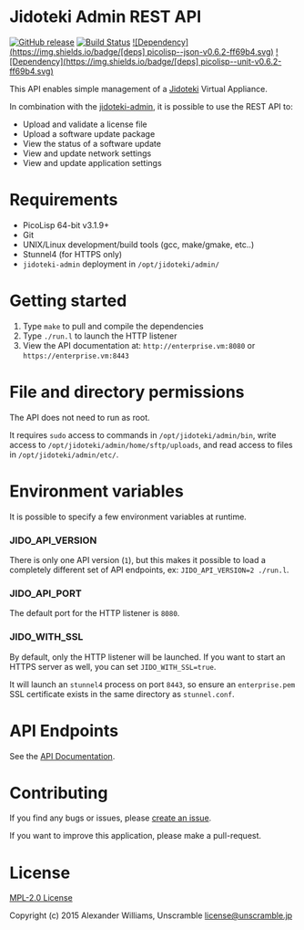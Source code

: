 # Jidoteki Admin REST API

[![GitHub release](https://img.shields.io/github/release/unscramble/jidoteki-admin-api.svg)](https://github.com/unscramble/jidoteki-admin-api) [![Build Status](https://travis-ci.org/unscramble/jidoteki-admin-api.svg?branch=master)](https://travis-ci.org/unscramble/jidoteki-admin-api) [![Dependency](https://img.shields.io/badge/[deps] picolisp--json-v0.6.2-ff69b4.svg)](https://github.com/aw/picolisp-json) [![Dependency](https://img.shields.io/badge/[deps] picolisp--unit-v0.6.2-ff69b4.svg)](https://github.com/aw/picolisp-unit.git)

This API enables simple management of a [Jidoteki](https://jidoteki.com) Virtual Appliance.

In combination with the [jidoteki-admin](https://github.com/unscramble/jidoteki-admin), it is possible to use the REST API to:

  * Upload and validate a license file
  * Upload a software update package
  * View the status of a software update
  * View and update network settings
  * View and update application settings

# Requirements

  * PicoLisp 64-bit v3.1.9+
  * Git
  * UNIX/Linux development/build tools (gcc, make/gmake, etc..)
  * Stunnel4 (for HTTPS only)
  * `jidoteki-admin` deployment in `/opt/jidoteki/admin/`

# Getting started

  1. Type `make` to pull and compile the dependencies
  2. Type `./run.l` to launch the HTTP listener
  3. View the API documentation at: `http://enterprise.vm:8080` or `https://enterprise.vm:8443`

# File and directory permissions

The API does not need to run as root.

It requires `sudo` access to commands in `/opt/jidoteki/admin/bin`, write access to `/opt/jidoteki/admin/home/sftp/uploads`, and read access to files in `/opt/jidoteki/admin/etc/`.

# Environment variables

It is possible to specify a few environment variables at runtime.

### JIDO_API_VERSION

There is only one API version (`1`), but this makes it possible to load a completely different set of API endpoints, ex: `JIDO_API_VERSION=2 ./run.l`.

### JIDO_API_PORT

The default port for the HTTP listener is `8080`.

### JIDO_WITH_SSL

By default, only the HTTP listener will be launched. If you want to start an HTTPS server as well, you can set `JIDO_WITH_SSL=true`.

It will launch an `stunnel4` process on port `8443`, so ensure an `enterprise.pem` SSL certificate exists in the same directory as `stunnel.conf`.

# API Endpoints

See the [API Documentation](docs/API.md).

# Contributing

If you find any bugs or issues, please [create an issue](https://github.com/unscramble/jidoteki-admin-api/issues/new).

If you want to improve this application, please make a pull-request.

# License

[MPL-2.0 License](LICENSE)

Copyright (c) 2015 Alexander Williams, Unscramble <license@unscramble.jp>
